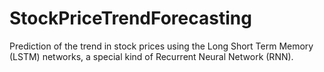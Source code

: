 # StockPriceTrendForecasting
Prediction of the trend in stock prices using the Long Short Term Memory (LSTM) networks, a special kind of Recurrent Neural Network (RNN).
